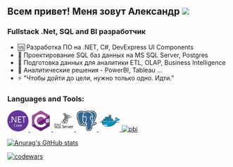 <h2 align="left">Всем привет! Меня зовут Александр <img src="https://github.com/blackcater/blackcater/raw/main/images/Hi.gif" height="32"/></h2>
<h3 align="left">Fullstack .Net, SQL and BI разработчик</h3>

- :vs: Разработка ПО на .NET, C#, DevExpress UI Components
- :battery: Проектирование SQL баз данных на MS SQL Server, Postgres
- :large_blue_diamond: Подготовка данных для аналитики ETL, OLAP, Business Intelligence
- :dart: Аналитические решения - PowerBI, Tableau ...
- ⚡ "Чтобы дойти до цели, нужно только одно. Идти."

<!--
- 👀 💞️ I’m looking to collaborate on ...
- 📫 How to reach me ...:mortar_board:
- :rocket:
- :heavy_check_mark:
-->

<h3 align="left">Languages and Tools:</h3>
<p align="left">
  <a href="https://dotnet.microsoft.com/en-us/" target="_blank"> <img src="https://github.com/devicons/devicon/blob/master/icons/dotnetcore/dotnetcore-original.svg" alt="dotnet" width="48" height="48" /> </a>
  <a href="https://dotnet.microsoft.com/en-us/languages/csharp" target="_blank"> <img src="https://github.com/devicons/devicon/blob/master/icons/csharp/csharp-original.svg" alt="c#" width="48" height="48" /> </a>
   <!-- <a href="https://www.devexpress.com/" target="_blank"> <img src="https://avatars.githubusercontent.com/u/4243232?s=200&v=4" alt="dev" width="40" height="40" /> </a> -->
  <a href="https://www.microsoft.com/en-us/sql-server" target="_blank"> <img src="https://github.com/devicons/devicon/blob/master/icons/microsoftsqlserver/microsoftsqlserver-plain-wordmark.svg" alt="mssql" width="48" height="48" /> </a>
  <a href="https://www.postgresql.org/" target="_blank"> <img src="https://github.com/devicons/devicon/blob/master/icons/postgresql/postgresql-original.svg" alt="psql" width="48" height="48" /> </a>
  <a href="https://www.docker.com/" target="_blank"> <img src="https://github.com/devicons/devicon/blob/master/icons/docker/docker-original.svg" alt="docker" width="48" height="48" /> </a>
    <a href="https://powerbi.microsoft.com/ru-ru/" target="_blank"> <img src="https://github.com/microsoft/PowerBI-Icons/blob/main/PNG/Power-BI.png" alt="pbi" width="40" height="40" /> </a>
</p>


<!---Для компактной версии
[![Top Langs](https://github-readme-stats.vercel.app/api/top-langs/?username=aleksblock&layout=compact)](https://github.com/aleksblock/github-readme-stats)
-->

[![Anurag's GitHub stats](https://github-readme-stats.vercel.app/api?username=aleksblock)](https://github.com/aleksblock/github-readme-stats)



[![codewars](https://www.codewars.com/users/aleksblock/badges/large)](https://www.codewars.com/users/aleksblock)   

<!---
aleksblock/aleksblock is a ✨ special ✨ repository because its `README.md` (this file) appears on your GitHub profile.
You can click the Preview link to take a look at your changes.
--->
